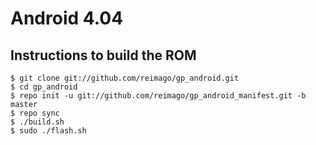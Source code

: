 Android 4.04
============

Instructions to build the ROM
-----------------------------

    $ git clone git://github.com/reimago/gp_android.git
    $ cd gp_android
    $ repo init -u git://github.com/reimago/gp_android_manifest.git -b master
    $ repo sync
    $ ./build.sh
    $ sudo ./flash.sh



